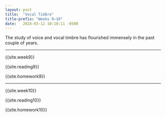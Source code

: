 ```yaml
---
layout: post
title:  "Vocal Timbre"
title-prefix: "Weeks 9–10"
date:   2024-03-12 10:10:11 -0500
---
```


The study of voice and vocal timbre has flourished immensely in the past couple of years. 

-------

{{site.week9}}

{{site.reading9}}

{{site.homework9}}

-------

{{site.week10}}

{{site.reading10}}

{{site.homework10}}